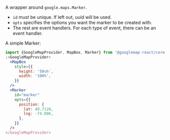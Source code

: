 A wrapper around `google.maps.Marker`.

- `id` must be unique. If left out, uuid will be used.
- `opts` specifies the options you want the marker to be created with.
- The rest are event handlers. For each type of event, there can be an event
  handler.

A simple Marker:

```jsx
import {GoogleMapProvider, MapBox, Marker} from '@googlemap-react/core'
;<GoogleMapProvider>
  <MapBox
    style={{
      height: '50vh',
      width: '100%',
    }}
  />
  <Marker
    id="marker"
    opts={{
      position: {
        lat: 40.7128,
        lng: -74.006,
      },
    }}
  />
</GoogleMapProvider>
```
